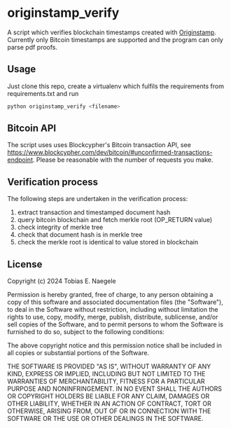 # originstamp_verify
A script which verifies blockchain timestamps created with [Originstamp](https://originstamp.com/). Currently only Bitcoin timestamps are supported and the program can only parse pdf proofs. 

## Usage
Just clone this repo, create a virtualenv which fulfils the requirements from requirements.txt and run
~~~bash
python originstamp_verify <filename>
~~~

## Bitcoin API
The script uses uses Blockcypher's Bitcoin transaction API, see https://www.blockcypher.com/dev/bitcoin/#unconfirmed-transactions-endpoint. 
Please be reasonable with the number of requests you make.

## Verification process
The following steps are undertaken in the verification process:
1) extract transaction and timestamped document hash
2) query bitcoin blockchain and fetch merkle root (OP_RETURN value)
3) check integrity of merkle tree
4) check that document hash is in merkle tree
5) check the merkle root is identical to value stored in blockchain


## License
Copyright (c) 2024 Tobias E. Naegele

Permission is hereby granted, free of charge, to any person obtaining a copy
of this software and associated documentation files (the "Software"), to deal
in the Software without restriction, including without limitation the rights
to use, copy, modify, merge, publish, distribute, sublicense, and/or sell
copies of the Software, and to permit persons to whom the Software is
furnished to do so, subject to the following conditions:

The above copyright notice and this permission notice shall be included in all
copies or substantial portions of the Software.

THE SOFTWARE IS PROVIDED "AS IS", WITHOUT WARRANTY OF ANY KIND, EXPRESS OR
IMPLIED, INCLUDING BUT NOT LIMITED TO THE WARRANTIES OF MERCHANTABILITY,
FITNESS FOR A PARTICULAR PURPOSE AND NONINFRINGEMENT. IN NO EVENT SHALL THE
AUTHORS OR COPYRIGHT HOLDERS BE LIABLE FOR ANY CLAIM, DAMAGES OR OTHER
LIABILITY, WHETHER IN AN ACTION OF CONTRACT, TORT OR OTHERWISE, ARISING FROM,
OUT OF OR IN CONNECTION WITH THE SOFTWARE OR THE USE OR OTHER DEALINGS IN THE
SOFTWARE.
